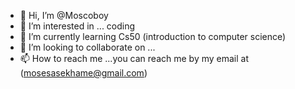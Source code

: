 - 👋 Hi, I’m @Moscoboy
- 👀 I’m interested in ... coding 
- 🌱 I’m currently learning Cs50 (introduction to computer science)
- 💞️ I’m looking to collaborate on ...
- 📫 How to reach me ...you can reach me by my email at (mosesasekhame@gmail.com) 

<!---
Moscoboy/Moscoboy is a ✨ special ✨ repository because its `README.md` (this file) appears on your GitHub profile.
You can click the Preview link to take a look at your changes.
--->
